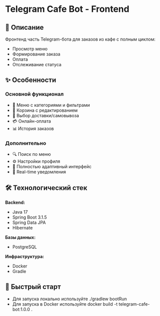 # Telegram Cafe Bot - Frontend

## 📝 Описание

Фронтенд часть Telegram-бота для заказов из кафе с полным циклом:
- Просмотр меню
- Формирование заказа
- Оплата
- Отслеживание статуса

## ✨ Особенности

### Основной функционал
- 🍔 Меню с категориями и фильтрами
- 🛒 Корзина с редактированием
- 🚚 Выбор доставки/самовывоза
- 💳 Онлайн-оплата
- 📊 История заказов

### Дополнительно
- 🔍 Поиск по меню
- ⚙ Настройки профиля
- 📱 Полностью адаптивный интерфейс
- 🔔 Real-time уведомления

## 🛠 Технологический стек

**Backend:**
- Java 17
- Spring Boot 3.1.5
- Spring Data JPA
- Hibernate

**Базы данных:**
- PostgreSQL

**Инфраструктура:**
- Docker
- Gradle

## 🚀 Быстрый старт

- Для запуска локально используйте ./gradlew bootRun
- Для запуска в Docker используйте docker build -t telegram-cafe-bot:1.0.0 .
